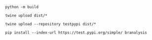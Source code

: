 ```python -m build```

```twine upload dist/*```

```twine upload --repository testpypi dist/*```

```pip install --index-url https://test.pypi.org/simple/ branalysis```
